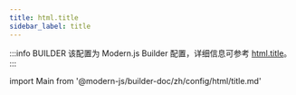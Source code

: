 ```yaml
---
title: html.title
sidebar_label: title
---
```


:::info BUILDER
该配置为 Modern.js Builder 配置，详细信息可参考 [html.title](https://modernjs.dev/builder/zh/api/config-html.html#html-title)。
:::

import Main from '@modern-js/builder-doc/zh/config/html/title.md'

<Main />
